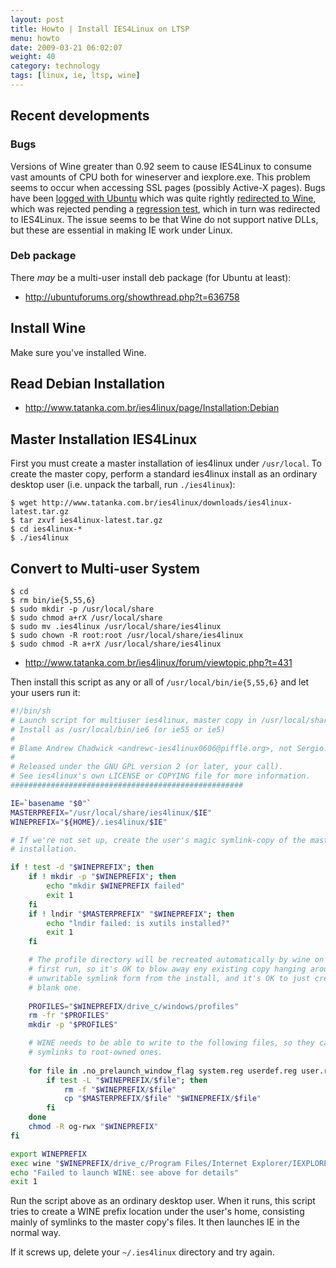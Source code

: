```yaml
---
layout: post
title: Howto | Install IES4Linux on LTSP
menu: howto
date: 2009-03-21 06:02:07
weight: 40
category: technology
tags: [linux, ie, ltsp, wine]
---
```


## Recent developments

### Bugs

Versions of Wine greater than 0.92 seem to cause IES4Linux to consume vast amounts of CPU both for wineserver and iexplore.exe. This problem seems to occur when accessing SSL pages (possibly Active-X pages).  Bugs have been [logged with Ubuntu](https://bugs.launchpad.net/bugs/205895) which was quite rightly [redirected to Wine](http://bugs.winehq.org/show_bug.cgi?id=13687), which was rejected pending a [regression test](http://bugs.winehq.org/show_bug.cgi?id=13734), which in turn was redirected to IES4Linux.  The issue seems to be that Wine do not support native DLLs, but these are essential in making IE work under Linux.

### Deb package

There *may* be a multi-user install deb package (for Ubuntu at least):

   * http://ubuntuforums.org/showthread.php?t=636758

## Install Wine

Make sure you've installed Wine.

## Read Debian Installation

   * http://www.tatanka.com.br/ies4linux/page/Installation:Debian

## Master Installation IES4Linux

First you must create a master installation of ies4linux under `/usr/local`. To create the master copy, perform a standard ies4linux install as an ordinary desktop user (i.e. unpack the tarball, run `./ies4linux`):

    $ wget http://www.tatanka.com.br/ies4linux/downloads/ies4linux-latest.tar.gz
    $ tar zxvf ies4linux-latest.tar.gz
    $ cd ies4linux-*
    $ ./ies4linux

## Convert to Multi-user System

    $ cd
    $ rm bin/ie{5,55,6}
    $ sudo mkdir -p /usr/local/share
    $ sudo chmod a+rX /usr/local/share
    $ sudo mv .ies4linux /usr/local/share/ies4linux
    $ sudo chown -R root:root /usr/local/share/ies4linux
    $ sudo chmod -R a+rX /usr/local/share/ies4linux

   * http://www.tatanka.com.br/ies4linux/forum/viewtopic.php?t=431

Then install this script as any or all of `/usr/local/bin/ie{5,55,6}` and let your users run it:

```sh
#!/bin/sh
# Launch script for multiuser ies4linux, master copy in /usr/local/share.
# Install as /usr/local/bin/ie6 (or ie55 or ie5)
#
# Blame Andrew Chadwick <andrewc-ies4linux0606@piffle.org>, not Sergio.
#
# Released under the GNU GPL version 2 (or later, your call).
# See ies4linux's own LICENSE or COPYING file for more information.
####################################################

IE=`basename "$0"`
MASTERPREFIX="/usr/local/share/ies4linux/$IE"
WINEPREFIX="${HOME}/.ies4linux/$IE"

# If we're not set up, create the user's magic symlink-copy of the master
# installation.

if ! test -d "$WINEPREFIX"; then
    if ! mkdir -p "$WINEPREFIX"; then
        echo "mkdir $WINEPREFIX failed"
        exit 1
    fi
    if ! lndir "$MASTERPREFIX" "$WINEPREFIX"; then
        echo "lndir failed: is xutils installed?"
        exit 1
    fi

    # The profile directory will be recreated automatically by wine on the
    # first run, so it's OK to blow away eny existing copy hanging around in
    # unwritable symlink form from the install, and it's OK to just create a
    # blank one.
   
    PROFILES="$WINEPREFIX/drive_c/windows/profiles"
    rm -fr "$PROFILES"
    mkdir -p "$PROFILES"

    # WINE needs to be able to write to the following files, so they can't be
    # symlinks to root-owned ones.
   
    for file in .no_prelaunch_window_flag system.reg userdef.reg user.reg; do
        if test -L "$WINEPREFIX/$file"; then
            rm -f "$WINEPREFIX/$file"
            cp "$MASTERPREFIX/$file" "$WINEPREFIX/$file"
        fi
    done
    chmod -R og-rwx "$WINEPREFIX"
fi

export WINEPREFIX
exec wine "$WINEPREFIX/drive_c/Program Files/Internet Explorer/IEXPLORE.EXE"
echo "Failed to launch WINE: see above for details"
exit 1
```

Run the script above as an ordinary desktop user. When it runs, this script tries to create a WINE prefix location under the user's home, consisting mainly of symlinks to the master copy's files. It then launches IE in the normal way.

If it screws up, delete your `~/.ies4linux` directory and try again.

